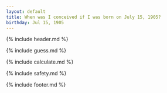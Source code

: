 ```yaml
---
layout: default
title: When was I conceived if I was born on July 15, 1905?
birthday: Jul 15, 1905
---
```


{% include header.md %}

{% include guess.md %}

{% include calculate.md %}

{% include safety.md %}

{% include footer.md %}




